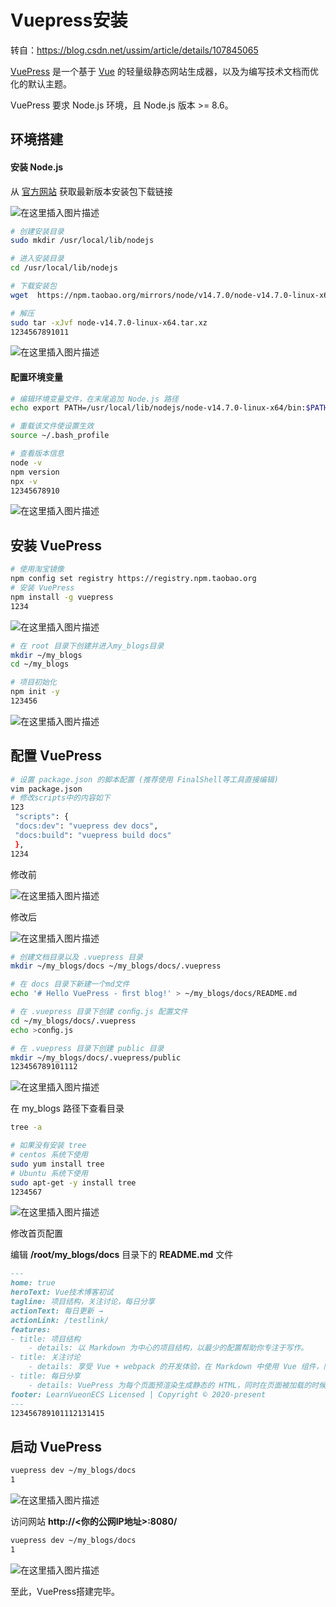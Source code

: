 # Vuepress安装

转自：https://blog.csdn.net/ussim/article/details/107845065

[VuePress](https://www.vuepress.cn/) 是一个基于 [Vue](https://cn.vuejs.org/) 的轻量级静态网站生成器，以及为编写技术文档而优化的默认主题。


VuePress 要求 Node.js 环境，且 Node.js 版本 >= 8.6。



## 环境搭建

#### 安装 Node.js

从 [官方网站](http://nodejs.cn/download/) 获取最新版本安装包下载链接

![在这里插入图片描述](https://img-blog.csdnimg.cn/20200806172149123.png?x-oss-process=image/watermark,type_ZmFuZ3poZW5naGVpdGk,shadow_10,text_aHR0cHM6Ly9ibG9nLmNzZG4ubmV0L1Vzc2lt,size_16,color_FFFFFF,t_70)



```bash
# 创建安装目录
sudo mkdir /usr/local/lib/nodejs

# 进入安装目录
cd /usr/local/lib/nodejs

# 下载安装包
wget  https://npm.taobao.org/mirrors/node/v14.7.0/node-v14.7.0-linux-x64.tar.xz

# 解压
sudo tar -xJvf node-v14.7.0-linux-x64.tar.xz
1234567891011
```



![在这里插入图片描述](https://img-blog.csdnimg.cn/2020080617214925.png?x-oss-process=image/watermark,type_ZmFuZ3poZW5naGVpdGk,shadow_10,text_aHR0cHM6Ly9ibG9nLmNzZG4ubmV0L1Vzc2lt,size_16,color_FFFFFF,t_70)





#### 配置环境变量

```bash
# 编辑环境变量文件，在末尾追加 Node.js 路径
echo export PATH=/usr/local/lib/nodejs/node-v14.7.0-linux-x64/bin:$PATH >>~/.bash_profile

# 重载该文件使设置生效
source ~/.bash_profile

# 查看版本信息
node -v
npm version
npx -v
12345678910
```

![在这里插入图片描述](https://img-blog.csdnimg.cn/20200806172149104.png?x-oss-process=image/watermark,type_ZmFuZ3poZW5naGVpdGk,shadow_10,text_aHR0cHM6Ly9ibG9nLmNzZG4ubmV0L1Vzc2lt,size_16,color_FFFFFF,t_70)





## 安装 VuePress

```bash
# 使⽤淘宝镜像
npm config set registry https://registry.npm.taobao.org
# 安装 VuePress
npm install -g vuepress
1234
```



![在这里插入图片描述](https://img-blog.csdnimg.cn/20200806172149163.png?x-oss-process=image/watermark,type_ZmFuZ3poZW5naGVpdGk,shadow_10,text_aHR0cHM6Ly9ibG9nLmNzZG4ubmV0L1Vzc2lt,size_16,color_FFFFFF,t_70)



```bash
# 在 root 目录下创建并进入my_blogs目录
mkdir ~/my_blogs
cd ~/my_blogs

# 项目初始化 
npm init -y
123456
```



![在这里插入图片描述](https://img-blog.csdnimg.cn/202008061721491.png?x-oss-process=image/watermark,type_ZmFuZ3poZW5naGVpdGk,shadow_10,text_aHR0cHM6Ly9ibG9nLmNzZG4ubmV0L1Vzc2lt,size_16,color_FFFFFF,t_70)





## 配置 VuePress

```bash
# 设置 package.json 的脚本配置 (推荐使用 FinalShell等工具直接编辑)
vim package.json
# 修改scripts中的内容如下
123
 "scripts": {
 "docs:dev": "vuepress dev docs",
 "docs:build": "vuepress build docs"
 },
1234
```


修改前

![在这里插入图片描述](https://img-blog.csdnimg.cn/20200806172148960.png?x-oss-process=image/watermark,type_ZmFuZ3poZW5naGVpdGk,shadow_10,text_aHR0cHM6Ly9ibG9nLmNzZG4ubmV0L1Vzc2lt,size_16,color_FFFFFF,t_70)


修改后

![在这里插入图片描述](https://img-blog.csdnimg.cn/2020080617214961.png?x-oss-process=image/watermark,type_ZmFuZ3poZW5naGVpdGk,shadow_10,text_aHR0cHM6Ly9ibG9nLmNzZG4ubmV0L1Vzc2lt,size_16,color_FFFFFF,t_70)



```bash
# 创建文档目录以及 .vuepress ⽬录
mkdir ~/my_blogs/docs ~/my_blogs/docs/.vuepress

# 在 docs 目录下新建⼀个md⽂件 
echo '# Hello VuePress - ﬁrst blog!' > ~/my_blogs/docs/README.md 

# 在 .vuepress 目录下创建 conﬁg.js 配置⽂件 
cd ~/my_blogs/docs/.vuepress 
echo >conﬁg.js 

# 在 .vuepress 目录下创建 public ⽬录 
mkdir ~/my_blogs/docs/.vuepress/public  
123456789101112
```



![在这里插入图片描述](https://img-blog.csdnimg.cn/2020080617214994.png)



在 my_blogs 路径下查看目录

```bash
tree -a

# 如果没有安装 tree
# centos 系统下使用
sudo yum install tree
# Ubuntu 系统下使用
sudo apt-get -y install tree
1234567
```

![在这里插入图片描述](https://img-blog.csdnimg.cn/20200806172148950.png?x-oss-process=image/watermark,type_ZmFuZ3poZW5naGVpdGk,shadow_10,text_aHR0cHM6Ly9ibG9nLmNzZG4ubmV0L1Vzc2lt,size_16,color_FFFFFF,t_70)



修改首页配置

编辑 **/root/my_blogs/docs** 目录下的 **README.md** 文件

```markdown
---
home: true
heroText: Vue技术博客初试
tagline: 项目结构，关注讨论，每日分享
actionText: 每日更新 →
actionLink: /testlink/
features:
- title: 项目结构
	- details: 以 Markdown 为中心的项目结构，以最少的配置帮助你专注于写作。
- title: 关注讨论
	- details: 享受 Vue + webpack 的开发体验，在 Markdown 中使用 Vue 组件，同时可以使用Vue 来开发自定义主题。
- title: 每日分享
	- details: VuePress 为每个页面预渲染生成静态的 HTML，同时在页面被加载的时候，将作为 SPA 运行。
footer: LearnVueonECS Licensed | Copyright © 2020-present
---
123456789101112131415
```





## 启动 VuePress

```bash
vuepress dev ~/my_blogs/docs
1
```

![在这里插入图片描述](https://img-blog.csdnimg.cn/20200806172149110.png?x-oss-process=image/watermark,type_ZmFuZ3poZW5naGVpdGk,shadow_10,text_aHR0cHM6Ly9ibG9nLmNzZG4ubmV0L1Vzc2lt,size_16,color_FFFFFF,t_70)



访问网站 **http://<你的公网IP地址>:8080/**

```bash
vuepress dev ~/my_blogs/docs
1
```



![在这里插入图片描述](https://img-blog.csdnimg.cn/20200806172149217.png?x-oss-process=image/watermark,type_ZmFuZ3poZW5naGVpdGk,shadow_10,text_aHR0cHM6Ly9ibG9nLmNzZG4ubmV0L1Vzc2lt,size_16,color_FFFFFF,t_70)



至此，VuePress搭建完毕。